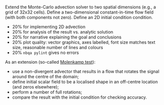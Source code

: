 Extend the Monte-Carlo advection solver to two spatial dimensions (e.g., a grid of 32x32 cells).
Define a two-dimensional constant-in-time flow field (with both components not zero). 
Define an 2D initial condition condition.

- 20% for implementing 2D advection
- 20% for analysis of the result vs. analytic solution
- 20% for narrative explaining the goal and conclusions
- 20% plot quality: vector graphics, axes labelled, font size matches text size, reasonable number of lines and colours
- 20% `nbqa pylint` gives no errors

As an extension (so-called [Molenkamp test](https://doi.org/10.1175/1520-0450(1968)007%3C0160:AOFDMA%3E2.0.CO;2)):
- use a non-divergent advector that results in a flow that rotates the signal around the centre of the domain;
- define initial scalar field to be a localised shape in an off-centre location (and zeros elsewhere);
- perform a number of full rotations;
- compare the result with the initial condition for checking accuracy.